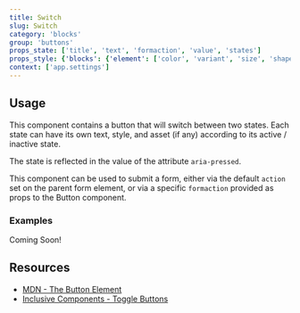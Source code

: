 ```yaml
---
title: Switch
slug: Switch
category: 'blocks'
group: 'buttons'
props_state: ['title', 'text', 'formaction', 'value', 'states']
props_style: {'blocks': {'element': ['color', 'variant', 'size', 'shape']}}
context: ['app.settings']
---
```


## Usage

This component contains a button that will switch between two states. Each state can have its own text, style, and asset (if any) according to its active / inactive state.

The state is reflected in the value of the attribute `aria-pressed`.

This component can be used to submit a form, either via the default `action` set on the parent form element, or via a specific `formaction` provided as props to the Button component.

### Examples

<p class="feedback:prose status:default bg:default:100 variant:bare emoji:default">Coming Soon!</p>

## Resources

- [MDN - The Button Element](https://developer.mozilla.org/en-US/docs/Web/HTML/Element/button)
- [Inclusive Components - Toggle Buttons](https://inclusive-components.design/toggle-button/)
